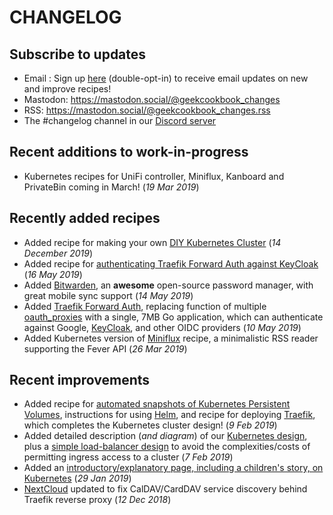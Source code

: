 # CHANGELOG

## Subscribe to updates

* Email : Sign up [here](http://eepurl.com/dfx95n) (double-opt-in) to receive email updates on new and improve recipes!
* Mastodon: https://mastodon.social/@geekcookbook_changes
* RSS: https://mastodon.social/@geekcookbook_changes.rss
* The #changelog channel in our [Discord server](http://chat.funkypenguin.co.nz)

## Recent additions to work-in-progress

* Kubernetes recipes for UniFi controller, Miniflux, Kanboard and PrivateBin coming in March! (_19 Mar 2019_)

## Recently added recipes
* Added recipe for making your own [DIY Kubernetes Cluster](/kubernetes/diycluster/) (_14 December 2019_)
* Added recipe for [authenticating Traefik Forward Auth against KeyCloak](/ha-docker-swarm/traefik-forward-auth/keycloak/) (_16 May 2019_)
* Added [Bitwarden](/recipes/bitwarden/), an **awesome** open-source password manager, with great mobile sync support (_14 May 2019_)
* Added [Traefik Forward Auth](/ha-docker-swarm/traefik-forward-auth/), replacing function of multiple [oauth_proxies](/reference/oauth_proxy/) with a single, 7MB Go application, which can authenticate against Google, [KeyCloak](/recipes/keycloak/), and other OIDC providers (_10 May 2019_)
* Added Kubernetes version of [Miniflux](/recipes/kubernetes/miniflux/) recipe, a minimalistic RSS reader supporting the Fever API (_26 Mar 2019_)

## Recent improvements

* Added recipe for [automated snapshots of Kubernetes Persistent Volumes](/kubernetes/snapshots/), instructions for using [Helm](/kubernetes/helm/), and recipe for deploying [Traefik](/kubernetes/traefik/), which completes the Kubernetes cluster design! (_9 Feb 2019_)
* Added detailed description (_and diagram_) of our [Kubernetes design](/kubernetes/design/), plus a [simple load-balancer design](kubernetes/loadbalancer/) to avoid the complexities/costs of permitting ingress access to a cluster (_7 Feb 2019_)
* Added an [introductory/explanatory page, including a children's story, on Kubernetes](/kubernetes/start/) (_29 Jan 2019_)
* [NextCloud](/recipes/nextcloud/) updated to fix CalDAV/CardDAV service discovery behind Traefik reverse proxy (_12 Dec 2018_)
